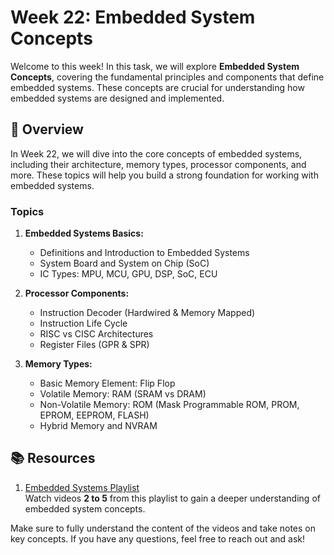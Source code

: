 # Week 22: Embedded System Concepts

Welcome to this week! In this task, we will explore **Embedded System Concepts**, covering the fundamental principles and components that define embedded systems. These concepts are crucial for understanding how embedded systems are designed and implemented.

## 📖 Overview

In Week 22, we will dive into the core concepts of embedded systems, including their architecture, memory types, processor components, and more. These topics will help you build a strong foundation for working with embedded systems.

### Topics

1. **Embedded Systems Basics:**
   - Definitions and Introduction to Embedded Systems
   - System Board and System on Chip (SoC)
   - IC Types: MPU, MCU, GPU, DSP, SoC, ECU

2. **Processor Components:**
   - Instruction Decoder (Hardwired & Memory Mapped)
   - Instruction Life Cycle
   - RISC vs CISC Architectures
   - Register Files (GPR & SPR)

3. **Memory Types:**
   - Basic Memory Element: Flip Flop
   - Volatile Memory: RAM (SRAM vs DRAM)
   - Non-Volatile Memory: ROM (Mask Programmable ROM, PROM, EPROM, EEPROM, FLASH)
   - Hybrid Memory and NVRAM

## 📚 Resources

1. [Embedded Systems Playlist](https://www.youtube.com/playlist?list=PLoiqjtgvXf9e2VJk8GWEXwECPM_7JRwkE)  
   Watch videos **2 to 5** from this playlist to gain a deeper understanding of embedded system concepts.

Make sure to fully understand the content of the videos and take notes on key concepts. If you have any questions, feel free to reach out and ask!
